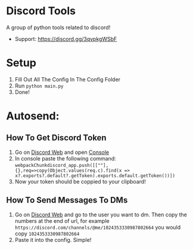 # Discord Tools
A group of python tools related to discord!

- Support: https://discord.gg/3qvpkgWSbF
# Setup
1. Fill Out All The Config In The Config Folder
2. Run `python main.py`
3. Done!
# Autosend:
## How To Get Discord Token
1. Go on [Discord Web](https://discord.com/app) and open [Console](https://www.youtube.com/watch?v=nFFKnWw-_Ys&ab_channel=MDTechVideos)
2. In console paste the following command: `webpackChunkdiscord_app.push([[""],{},req=>copy(Object.values(req.c).find(x => x?.exports?.default?.getToken).exports.default.getToken())])`
3. Now your token should be coppied to your clipboard! 
## How To Send Messages To DMs
1. Go on [Discord Web](https://discord.com/app) and go to the user you want to dm. Then copy the numbers at the end of url, for example `https://discord.com/channels/@me/1024353330987802664` you would copy `1024353330987802664`
2. Paste it into the config. Simple!
